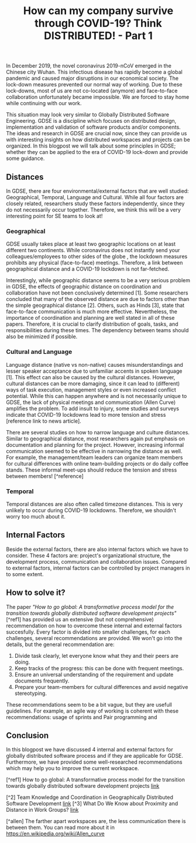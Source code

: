 ﻿---
title: "How can my company survive through COVID-19? Think DISTRIBUTED! - Part 1"
header:
  overlay_image: /assets/images/splash-image.jpg
  overlay_filter: "0.5"
  caption: "Photo credit: [**NASA Earth Observatory/NOAA NGDC**](https://www.nasa.gov/mission_pages/NPP/news/earth-at-night.html)"
  show_overlay_excerpt: false
tags:
  - covid-19
  - meta
---

In December 2019, the novel coronavirus 2019-nCoV emerged in the Chinese city Wuhan. This infectious disease has rapidly become a global pandemic and caused major disruptions in our economical society. 
The lock-down measures prevented our normal way of working. 
Due to these lock-downs, most of us are not co-located (anymore) and face-to-face collaboration unfortunately became impossible. We are forced to stay home while continuing with our work. 

This situation may look very similar to Globally Distributed Software Engineering. GDSE is a discipline which focuses on distributed design, implementation and validation of software products and/or components. The ideas and research in GDSE are crucial now, since they can provide us with interesting insights on how distributed workspaces and projects can be organized. 
In this blogpost we will talk about some principles in GDSE; whether they can be applied to the era of COVID-19 lock-down and provide some guidance.

## Distances
In GDSE, there are four environmental/external factors that are well studied: Geographical, Temporal, Language and Cultural. 
While all four factors are closely related, researchers study these factors independently, since they do not necessarily occur together. 
Therefore, we think this will be a very interesting point for SE teams to look at!

### Geographical  
GDSE usually takes place at least two geographic locations on at least different two continents. 
While coronavirus does not instantly send your colleagues/employees to other sides of the globe , the lockdown measures prohibits any physical (face-to-face) meetings.
Therefore, a link between geographical distance and a COVID-19 lockdown is not far-fetched.

Interestingly, while geographic distance seems to be a very serious problem in GDSE, the effects of geographic distance on coordination and collaboration have 
not been conclusively determined [1]. Some researchers concluded that many of the observed distance are due to factors other than the simple geographical distance [2]. 
Others, such as Hinds [3], state that face-to-face communication is much more effective. Nevertheless, the importance of coordination and planning are well stated in all of these papers.
Therefore, it is crucial to clarify distribution of goals, tasks, and responsibilities during these times. 
The dependency between teams should also be minimized if possible.

### Cultural and Language
Language distance (native vs non-native) causes misunderstandings and lesser speaker acceptance due to unfamiliar
accents in spoken language [1]. 
This effect can also be caused by the cultural distances. 
However, cultural distances can be more damaging, since it can lead to (different) ways of task execution, 
management styles or even increased conflict potential. 
While this can happen anywhere and is not necessarily unique to GDSE, the lack of physical meetings and communication 
(Allen Curve) amplifies the problem. To add insult to injury, some studies and surveys indicate that 
COVID-19 lockdowns lead to more tension and stress [reference link to news article]. 

There are several studies on how to narrow language and culture distances. 
Similar to geographical distance, most researchers again put emphasis on documentation and planning for the 
project. However, increasing informal communication seemed to be effective in narrowing the distance as well. 
For example, the management/team leaders can organize team members for cultural differences with online team-building 
projects or do daily coffee stands. 
These informal meet-ups should reduce the tension and stress between members! [^reference]

### Temporal
Temporal distances are also often called timezone distances.
This is very unlikely to occur during COVID-19 lockdowns.
Therefore, we shouldn't worry too much about it.

## Internal Factors
Beside the external factors, there are also internal factors which we have to consider. These 4 factors are: project's organizational structure, the development process, communication and collaboration issues. Compared to external factors, internal factors can be controlled by project managers in to some extent.


## How to solve it?
The paper *"How to go global: A transformative process model for the transition towards globally distributed software development projects"* [^ref1] has provided us an extensive (but not comprehensive) recommendation on how to overcome these internal and external factors succesfully. Every factor is divided into smaller challenges, for each challenges, several recommendations are provided. We won't go into the details, but the general recommendation are:

1. Divide task clearly, let everyone know what they and their peers are doing.
2. Keep tracks of the progress: this can be done with frequent meetings.
3. Ensure an universal understanding of the requirement and update documents frequently.
4. Prepare your team-members for cultural differences and avoid negative stereotyping.

These recommendations seem to be a bit vague, but they are usefull guidelines. For example, an agile way of working is coherent with these recommendations: usage of sprints and
Pair programming and 


## Conclusion
In this blogpost we have discussed 4 internal and external factors for globally distributed software process and if they are applicable for GDSE. Furthermore, we have provided some well-researched recommendations which may help you to improve the current workspace.

[^ref1] How to go global: A transformative process model for the transition towards globally distributed software development projects [link](https://pdf.sciencedirectassets.com/271951/1-s2.0-S0263786319X00083/1-s2.0-S0263786318309669/main.pdf?X-Amz-Security-Token=IQoJb3JpZ2luX2VjEAgaCXVzLWVhc3QtMSJGMEQCIF87DZzwSYib8MVrXrpMrbRO1DQfcKAjRkh0dnANmWttAiBzVC2UMEVYW8FH90xrI%2BTc8PMeYHOumzvDeg8zo%2BG2hyq0AwhQEAMaDDA1OTAwMzU0Njg2NSIMKnjQmIs0XN6XS4g0KpEDPFNwptiqsOdAo6Kz2Pm9x50ZSLapgl1DwDg8x4M82zMwrfPc6f%2BnEG6CMKMxp6AhCM7AURFoT3DiUhHHCVA4AAkGnTCrYNWYKhWIEKRDofOmuvjdDkDoIbE0B4k4eZko2LbAgmgmcYX8o1%2FKiAsFxBP%2FTEt0Wd9Ifu5Tt%2BD5AqxvWg49oY4kxqtgI7fTo5LdUtGUwsSAQjcEA4udurt%2B6k8WEmERel54hqaoCbiwF2wxwLDEXrZzcS%2BMpszn3VCXTf%2BVQF1f9kr2MnGQjPawRgjXZprBVsFFX2WQZpsa%2FMb6KyfpqQduzY1MMyE1m2%2BHC8JG6ls1%2BJq%2BIJVWf%2FrXnh4ZdGHHHzBlLJ8igWeT%2Fh6cQncw2pNhmKsj%2F%2B%2BBcySynmEh2rhZFgq7zfZKEBJgohf%2ByYvXPjvADjslGTqCxJqdHTvomWAom2eE%2BhNeMIzObKntFiMCJPHFWTwtP%2Fk8otdcYnRunPIY8jpavRoq6jnRmUdySKiwXBu0SYLpKHIWIvo0R5P2w7KF0wdP2r8Sifgw%2F9zs9QU67AEMJ92MLmNz0pBo7%2B6UCIWgDYgzan%2Bcd8z9rvpsH4Uf7bhMOpPtue2JQhZXQ8X1PIT9JPwshPL0bXSDH09CDUYt5CK6ZnpXEbACFo%2Bz9Jn4TYzpvXsE6%2FapGYpLmMruesOhRSlk61zZwlw6D9YxgonBRaCNRSlu6AdZydG5JhVw6VSEf5QB3j08AXZYKvAMqCA3fa2U9QeUcLH%2FmchhxTKjA%2FBT6EWseBk3ObugOfJJdzDcuLeYVMkVOe6yM%2BvMALbXEHT7zaLXNCkudQi0nN5ORxjhOacADysZdQlTu3OG1Ov0FGorIZNKgzH6%2BQ%3D%3D&X-Amz-Algorithm=AWS4-HMAC-SHA256&X-Amz-Date=20200512T235707Z&X-Amz-SignedHeaders=host&X-Amz-Expires=300&X-Amz-Credential=ASIAQ3PHCVTY5N2XSWWS%2F20200512%2Fus-east-1%2Fs3%2Faws4_request&X-Amz-Signature=0157e8a1fc0f4a0c6ac5a1678dff3b487c515737d474eed5c4c746be4b5a8b9d&hash=bd1bc89d52bb64c099b70779da6ddb175175dfba32db3eaaad0ace907a05640c&host=68042c943591013ac2b2430a89b270f6af2c76d8dfd086a07176afe7c76c2c61&pii=S0263786318309669&tid=spdf-7ef9a53e-0158-41ce-aa8d-16c3f84ec1c2&sid=adb37992898b80416f29462-0b950967e593gxrqb&type=client](https://pdf.sciencedirectassets.com/271951/1-s2.0-S0263786319X00083/1-s2.0-S0263786318309669/main.pdf?X-Amz-Security-Token=IQoJb3JpZ2luX2VjEAgaCXVzLWVhc3QtMSJGMEQCIF87DZzwSYib8MVrXrpMrbRO1DQfcKAjRkh0dnANmWttAiBzVC2UMEVYW8FH90xrI%2BTc8PMeYHOumzvDeg8zo%2BG2hyq0AwhQEAMaDDA1OTAwMzU0Njg2NSIMKnjQmIs0XN6XS4g0KpEDPFNwptiqsOdAo6Kz2Pm9x50ZSLapgl1DwDg8x4M82zMwrfPc6f%2BnEG6CMKMxp6AhCM7AURFoT3DiUhHHCVA4AAkGnTCrYNWYKhWIEKRDofOmuvjdDkDoIbE0B4k4eZko2LbAgmgmcYX8o1%2FKiAsFxBP%2FTEt0Wd9Ifu5Tt%2BD5AqxvWg49oY4kxqtgI7fTo5LdUtGUwsSAQjcEA4udurt%2B6k8WEmERel54hqaoCbiwF2wxwLDEXrZzcS%2BMpszn3VCXTf%2BVQF1f9kr2MnGQjPawRgjXZprBVsFFX2WQZpsa%2FMb6KyfpqQduzY1MMyE1m2%2BHC8JG6ls1%2BJq%2BIJVWf%2FrXnh4ZdGHHHzBlLJ8igWeT%2Fh6cQncw2pNhmKsj%2F%2B%2BBcySynmEh2rhZFgq7zfZKEBJgohf%2ByYvXPjvADjslGTqCxJqdHTvomWAom2eE%2BhNeMIzObKntFiMCJPHFWTwtP%2Fk8otdcYnRunPIY8jpavRoq6jnRmUdySKiwXBu0SYLpKHIWIvo0R5P2w7KF0wdP2r8Sifgw%2F9zs9QU67AEMJ92MLmNz0pBo7%2B6UCIWgDYgzan%2Bcd8z9rvpsH4Uf7bhMOpPtue2JQhZXQ8X1PIT9JPwshPL0bXSDH09CDUYt5CK6ZnpXEbACFo%2Bz9Jn4TYzpvXsE6%2FapGYpLmMruesOhRSlk61zZwlw6D9YxgonBRaCNRSlu6AdZydG5JhVw6VSEf5QB3j08AXZYKvAMqCA3fa2U9QeUcLH%2FmchhxTKjA%2FBT6EWseBk3ObugOfJJdzDcuLeYVMkVOe6yM%2BvMALbXEHT7zaLXNCkudQi0nN5ORxjhOacADysZdQlTu3OG1Ov0FGorIZNKgzH6%2BQ%3D%3D&X-Amz-Algorithm=AWS4-HMAC-SHA256&X-Amz-Date=20200512T235707Z&X-Amz-SignedHeaders=host&X-Amz-Expires=300&X-Amz-Credential=ASIAQ3PHCVTY5N2XSWWS%2F20200512%2Fus-east-1%2Fs3%2Faws4_request&X-Amz-Signature=0157e8a1fc0f4a0c6ac5a1678dff3b487c515737d474eed5c4c746be4b5a8b9d&hash=bd1bc89d52bb64c099b70779da6ddb175175dfba32db3eaaad0ace907a05640c&host=68042c943591013ac2b2430a89b270f6af2c76d8dfd086a07176afe7c76c2c61&pii=S0263786318309669&tid=spdf-7ef9a53e-0158-41ce-aa8d-16c3f84ec1c2&sid=adb37992898b80416f29462-0b950967e593gxrqb&type=client))

[^2]  Team Knowledge and Coordination in Geographically Distributed Software Development [link](https://www.tandfonline.com/doi/abs/10.2753/MIS0742-1222240104)
[^3] What Do We Know about Proximity and Distance in Work Groups? [link](http://citeseerx.ist.psu.edu/viewdoc/download?doi=10.1.1.620.7087&rep=rep1&type=pdf)

[^allen] The farther apart workspaces are, the less communication there is between them. You can read more about it in https://en.wikipedia.org/wiki/Allen_curve